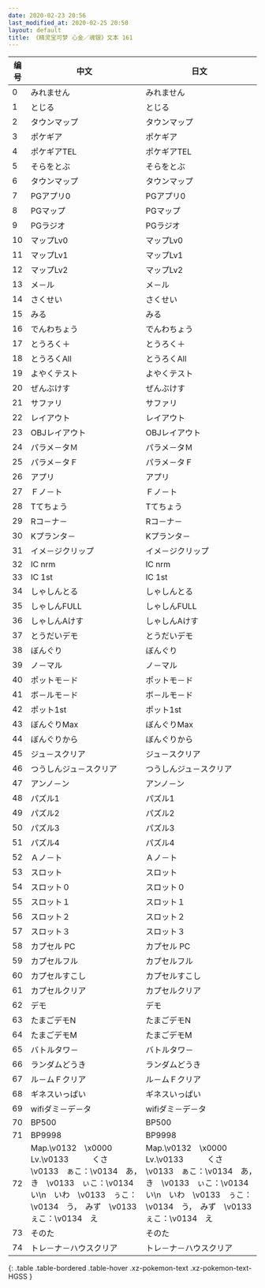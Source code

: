 ```yaml
---
date: 2020-02-23 20:56
last_modified_at: 2020-02-25 20:50
layout: default
title: 《精灵宝可梦 心金／魂银》文本 161
---
```

| 编号 | 中文 | 日文 |
| ---- | ---- | ---- |
| 0 | みれません | みれません |
| 1 | とじる | とじる |
| 2 | タウンマップ | タウンマップ |
| 3 | ポケギア | ポケギア |
| 4 | ポケギアTEL | ポケギアTEL |
| 5 | そらをとぶ | そらをとぶ |
| 6 | タウンマップ | タウンマップ |
| 7 | PGアプリ0 | PGアプリ0 |
| 8 | PGマップ | PGマップ |
| 9 | PGラジオ | PGラジオ |
| 10 | マップLv0 | マップLv0 |
| 11 | マップLv1 | マップLv1 |
| 12 | マップLv2 | マップLv2 |
| 13 | メ－ル | メ－ル |
| 14 | さくせい | さくせい |
| 15 | みる | みる |
| 16 | でんわちょう | でんわちょう |
| 17 | とうろく＋ | とうろく＋ |
| 18 | とうろくAll | とうろくAll |
| 19 | よやくテスト | よやくテスト |
| 20 | ぜんぶけす | ぜんぶけす |
| 21 | サファリ | サファリ |
| 22 | レイアウト | レイアウト |
| 23 | OBJレイアウト | OBJレイアウト |
| 24 | パラメ－タＭ | パラメ－タＭ |
| 25 | パラメ－タＦ | パラメ－タＦ |
| 26 | アプリ | アプリ |
| 27 | Ｆノ－ト | Ｆノ－ト |
| 28 | Tてちょう | Tてちょう |
| 29 | Rコ－ナ－ | Rコ－ナ－ |
| 30 | Kプランタ－ | Kプランタ－ |
| 31 | イメ－ジクリップ | イメ－ジクリップ |
| 32 | IC nrm | IC nrm |
| 33 | IC 1st | IC 1st |
| 34 | しゃしんとる | しゃしんとる |
| 35 | しゃしんFULL | しゃしんFULL |
| 36 | しゃしんAけす | しゃしんAけす |
| 37 | とうだいデモ | とうだいデモ |
| 38 | ぼんぐり | ぼんぐり |
| 39 | ノ－マル | ノ－マル |
| 40 | ポットモ－ド | ポットモ－ド |
| 41 | ボ－ルモ－ド | ボ－ルモ－ド |
| 42 | ポット1st | ポット1st |
| 43 | ぼんぐりMax | ぼんぐりMax |
| 44 | ぼんぐりから | ぼんぐりから |
| 45 | ジュ－スクリア | ジュ－スクリア |
| 46 | つうしんジュ－スクリア | つうしんジュ－スクリア |
| 47 | アンノ－ン | アンノ－ン |
| 48 | パズル1 | パズル1 |
| 49 | パズル2 | パズル2 |
| 50 | パズル3 | パズル3 |
| 51 | パズル4 | パズル4 |
| 52 | Ａノ－ト | Ａノ－ト |
| 53 | スロット | スロット |
| 54 | スロット０ | スロット０ |
| 55 | スロット１ | スロット１ |
| 56 | スロット２ | スロット２ |
| 57 | スロット３ | スロット３ |
| 58 | カプセル PC | カプセル PC |
| 59 | カプセルフル | カプセルフル |
| 60 | カプセルすこし | カプセルすこし |
| 61 | カプセルクリア | カプセルクリア |
| 62 | デモ | デモ |
| 63 | たまごデモN | たまごデモN |
| 64 | たまごデモM | たまごデモM |
| 65 | バトルタワ－ | バトルタワ－ |
| 66 | ランダムどうき | ランダムどうき |
| 67 | ル－ムＦクリア | ル－ムＦクリア |
| 68 | ギネスいっぱい | ギネスいっぱい |
| 69 | wifiダミ－デ－タ | wifiダミ－デ－タ |
| 70 | BP500 | BP500 |
| 71 | BP9998 | BP9998 |
| 72 | Map.\v0132　\x0000　Lv.\v0133　　　くさ　\v0133　ぁこ：\v0134　あ，　き　\v0133　ぃこ：\v0134　い\n　いわ　\v0133　ぅこ：\v0134　う，　みず　\v0133　ぇこ：\v0134　え | Map.\v0132　\x0000　Lv.\v0133　　　くさ　\v0133　ぁこ：\v0134　あ，　き　\v0133　ぃこ：\v0134　い\n　いわ　\v0133　ぅこ：\v0134　う，　みず　\v0133　ぇこ：\v0134　え |
| 73 | そのた | そのた |
| 74 | トレ－ナ－ハウスクリア | トレ－ナ－ハウスクリア |
{: .table .table-bordered .table-hover .xz-pokemon-text .xz-pokemon-text-HGSS }
